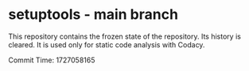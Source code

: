 # setuptools - main branch

This repository contains the frozen state of the repository.
Its history is cleared. It is used only for static code
analysis with Codacy.

Commit Time: 1727058165
